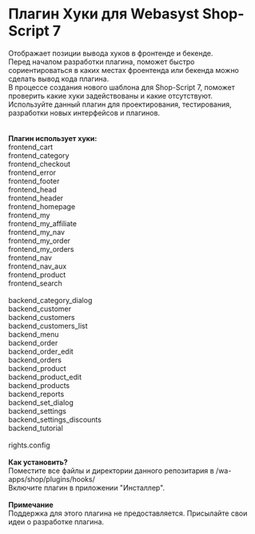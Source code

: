 <h1>Плагин Хуки для Webasyst Shop-Script 7</h1>
Отображает позиции вывода хуков в фронтенде и бекенде.<br>
Перед началом разработки плагина, поможет быстро сориентироваться в каких местах фроентенда или бекенда можно сделать вывод кода плагина.<br>
В процессе создания нового шаблона для Shop-Script 7, поможет проверить какие хуки задействованы и какие отсутствуют.<br>
Используйте данный плагин для проектирования, тестирования, разработки новых интерфейсов и плагинов.<br>
<br>
<br>
  <b>Плагин использует хуки:</b><br>
    frontend_cart<br>
    frontend_category<br>
    frontend_checkout<br>
    frontend_error<br>
    frontend_footer<br>
    frontend_head<br>
    frontend_header<br>
    frontend_homepage<br>
    frontend_my<br>
    frontend_my_affiliate<br>
    frontend_my_nav<br>
    frontend_my_order<br>
    frontend_my_orders<br>
    frontend_nav<br>
    frontend_nav_aux<br>
    frontend_product<br>
    frontend_search<br>
<br>
    backend_category_dialog<br>
    backend_customer<br>
    backend_customers<br>
    backend_customers_list<br>
    backend_menu<br>
    backend_order<br>
    backend_order_edit<br>
    backend_orders<br>
    backend_product<br>
    backend_product_edit<br>
    backend_products<br>
    backend_reports<br>
    backend_set_dialog<br>
    backend_settings<br>
    backend_settings_discounts<br>
    backend_tutorial<br>
<br>
rights.config<br>
<br>
  <b>Как установить?</b><br>
Поместите все файлы и директории данного репозитария в /wa-apps/shop/plugins/hooks/<br>
Включите плагин в приложении "Инсталлер".<br>
<br>
<b>Примечание</b><br>
Поддержка для этого плагина не предоставляется.
Присылайте свои идеи о разработке плагина.